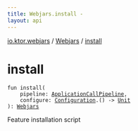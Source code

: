 ```yaml
---
title: Webjars.install - 
layout: api
---
```


<div class='api-docs-breadcrumbs'><a href="../index.html">io.ktor.webjars</a> / <a href="index.html">Webjars</a> / <a href="./install.html">install</a></div>

# install

<div class="signature"><code><span class="keyword">fun </span><span class="identifier">install</span><span class="symbol">(</span><br/>&nbsp;&nbsp;&nbsp;&nbsp;<span class="parameterName" id="io.ktor.webjars.Webjars.Feature$install(io.ktor.application.ApplicationCallPipeline, kotlin.Function1((io.ktor.webjars.Webjars.Configuration, kotlin.Unit)))/pipeline">pipeline</span><span class="symbol">:</span>&nbsp;<a href="../../io.ktor.application/-application-call-pipeline/index.html"><span class="identifier">ApplicationCallPipeline</span></a><span class="symbol">, </span><br/>&nbsp;&nbsp;&nbsp;&nbsp;<span class="parameterName" id="io.ktor.webjars.Webjars.Feature$install(io.ktor.application.ApplicationCallPipeline, kotlin.Function1((io.ktor.webjars.Webjars.Configuration, kotlin.Unit)))/configure">configure</span><span class="symbol">:</span>&nbsp;<a href="-configuration/index.html"><span class="identifier">Configuration</span></a><span class="symbol">.</span><span class="symbol">(</span><span class="symbol">)</span>&nbsp;<span class="symbol">-&gt;</span>&nbsp;<a href="https://kotlinlang.org/api/latest/jvm/stdlib/kotlin/-unit/index.html"><span class="identifier">Unit</span></a><br/><span class="symbol">)</span><span class="symbol">: </span><a href="index.html"><span class="identifier">Webjars</span></a></code></div>

Feature installation script

